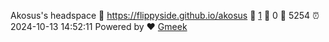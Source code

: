  Akosus's headspace :link: https://flippyside.github.io/akosus 
 :page_facing_up: [1](https://flippyside.github.io/akosus/tag.html) 
 :speech_balloon: 0 
 :hibiscus: 5254 
 :alarm_clock: 2024-10-13 14:52:11 
 Powered by :heart: [Gmeek](https://github.com/Meekdai/Gmeek)
